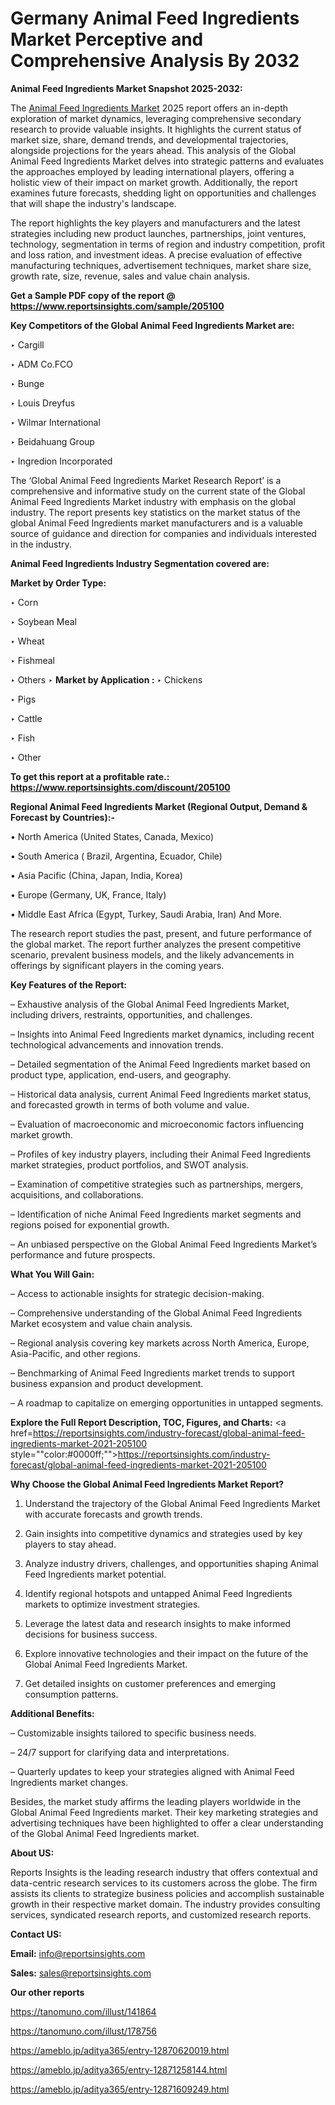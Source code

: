 # Germany Animal Feed Ingredients Market Perceptive and Comprehensive Analysis By 2032

<strong>Animal Feed Ingredients Market Snapshot 2025-2032:</strong>

The <a href=https://www.reportsinsights.com/sample/205100>Animal Feed Ingredients Market</a> 2025 report offers an in-depth exploration of market dynamics, leveraging comprehensive secondary research to provide valuable insights. It highlights the current status of market size, share, demand trends, and developmental trajectories, alongside projections for the years ahead. This analysis of the Global Animal Feed Ingredients Market delves into strategic patterns and evaluates the approaches employed by leading international players, offering a holistic view of their impact on market growth. Additionally, the report examines future forecasts, shedding light on opportunities and challenges that will shape the industry's landscape.

The report highlights the key players and manufacturers and the latest strategies including new product launches, partnerships, joint ventures, technology, segmentation in terms of region and industry competition, profit and loss ration, and investment ideas. A precise evaluation of effective manufacturing techniques, advertisement techniques, market share size, growth rate, size, revenue, sales and value chain analysis.

<strong>Get a Sample PDF copy of the report @ <a href=https://www.reportsinsights.com/sample/205100 style=color:#0000ff;>https://www.reportsinsights.com/sample/205100</a></strong>

<strong>Key Competitors of the Global Animal Feed Ingredients Market are:</strong>

‣ Cargill

‣ ADM
 Co.FCO

‣ Bunge

‣ Louis Dreyfus

‣ Wilmar International

‣ Beidahuang Group

‣ Ingredion Incorporated

The ‘Global Animal Feed Ingredients Market Research Report’ is a comprehensive and informative study on the current state of the Global Animal Feed Ingredients Market industry with emphasis on the global industry. The report presents key statistics on the market status of the global Animal Feed Ingredients market manufacturers and is a valuable source of guidance and direction for companies and individuals interested in the industry.

<strong>Animal Feed Ingredients Industry Segmentation covered are:</strong>

<strong>Market by Order Type: </strong>

‣ Corn

‣ Soybean Meal

‣ Wheat

‣ Fishmeal

‣ Others
‣ 
<strong>Market by Application :</strong>
‣ Chickens

‣ Pigs

‣ Cattle

‣ Fish

‣ Other

<strong>To get this report at a profitable rate.: <a href=https://www.reportsinsights.com/discount/205100 style=color:#0000ff;>https://www.reportsinsights.com/discount/205100</a></strong>

<strong>Regional Animal Feed Ingredients Market (Regional Output, Demand &amp; Forecast by Countries):-</strong>

• North America (United States, Canada, Mexico)

• South America ( Brazil, Argentina, Ecuador, Chile)

• Asia Pacific (China, Japan, India, Korea)

• Europe (Germany, UK, France, Italy)

• Middle East Africa (Egypt, Turkey, Saudi Arabia, Iran) And More.

The research report studies the past, present, and future performance of the global market. The report further analyzes the present competitive scenario, prevalent business models, and the likely advancements in offerings by significant players in the coming years.

<strong>Key Features of the Report:</strong>

– Exhaustive analysis of the Global Animal Feed Ingredients Market, including drivers, restraints, opportunities, and challenges.

– Insights into Animal Feed Ingredients market dynamics, including recent technological advancements and innovation trends.

– Detailed segmentation of the Animal Feed Ingredients market based on product type, application, end-users, and geography.

– Historical data analysis, current Animal Feed Ingredients market status, and forecasted growth in terms of both volume and value.

– Evaluation of macroeconomic and microeconomic factors influencing market growth.

– Profiles of key industry players, including their Animal Feed Ingredients market strategies, product portfolios, and SWOT analysis.

– Examination of competitive strategies such as partnerships, mergers, acquisitions, and collaborations.

– Identification of niche Animal Feed Ingredients market segments and regions poised for exponential growth.

– An unbiased perspective on the Global Animal Feed Ingredients Market’s performance and future prospects.

<strong>What You Will Gain:</strong>

– Access to actionable insights for strategic decision-making.

– Comprehensive understanding of the Global Animal Feed Ingredients Market ecosystem and value chain analysis.

– Regional analysis covering key markets across North America, Europe, Asia-Pacific, and other regions.

– Benchmarking of Animal Feed Ingredients market trends to support business expansion and product development.

– A roadmap to capitalize on emerging opportunities in untapped segments.

<strong>Explore the Full Report Description, TOC, Figures, and Charts:</strong>
<a href=https://reportsinsights.com/industry-forecast/global-animal-feed-ingredients-market-2021-205100 style=""color:#0000ff;"">https://reportsinsights.com/industry-forecast/global-animal-feed-ingredients-market-2021-205100</a>

<strong>Why Choose the Global Animal Feed Ingredients Market Report?</strong>

1. Understand the trajectory of the Global Animal Feed Ingredients Market with accurate forecasts and growth trends.

2. Gain insights into competitive dynamics and strategies used by key players to stay ahead.

3. Analyze industry drivers, challenges, and opportunities shaping Animal Feed Ingredients market potential.

4. Identify regional hotspots and untapped Animal Feed Ingredients markets to optimize investment strategies.

5. Leverage the latest data and research insights to make informed decisions for business success.

6. Explore innovative technologies and their impact on the future of the Global Animal Feed Ingredients Market.

7. Get detailed insights on customer preferences and emerging consumption patterns.

<strong>Additional Benefits:</strong>

– Customizable insights tailored to specific business needs.

– 24/7 support for clarifying data and interpretations.

– Quarterly updates to keep your strategies aligned with Animal Feed Ingredients market changes.

Besides, the market study affirms the leading players worldwide in the Global Animal Feed Ingredients market. Their key marketing strategies and advertising techniques have been highlighted to offer a clear understanding of the Global Animal Feed Ingredients market.

<strong><strong>About US</strong>:</strong>

Reports Insights is the leading research industry that offers contextual and data-centric research services to its customers across the globe. The firm assists its clients to strategize business policies and accomplish sustainable growth in their respective market domain. The industry provides consulting services, syndicated research reports, and customized research reports.

<strong>Contact US:</strong>

<p class=><b>Email:</b> <a href=mailto:info@reportsinsights.com>info@reportsinsights.com</a></p>
<p class=><b>Sales:</b> <a href=mailto:sales@reportsinsights.com>sales@reportsinsights.com</a></p>

<strong>Our other reports</strong>

<a href=https://tanomuno.com/illust/141864>https://tanomuno.com/illust/141864</a>

<a href=https://tanomuno.com/illust/178756>https://tanomuno.com/illust/178756</a>

<a href=https://ameblo.jp/aditya365/entry-12870620019.html>https://ameblo.jp/aditya365/entry-12870620019.html</a>

<a href=https://ameblo.jp/aditya365/entry-12871258144.html>https://ameblo.jp/aditya365/entry-12871258144.html</a>

<a href=https://ameblo.jp/aditya365/entry-12871609249.html>https://ameblo.jp/aditya365/entry-12871609249.html</a>
